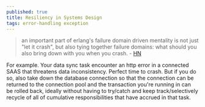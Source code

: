 ```yaml
---
published: true
title: Resiliency in Systems Design
tags: error-handling exception
---
```

> an important part of erlang's failure domain driven mentality is not just "let it crash", but also tying together failure domains: what should you also bring down with you when you crash. - [HN](https://news.ycombinator.com/item?id=27797182)

For example. Your data sync task encounter an http error in a connected SAAS that threatens data inconsistency. Perfect time to crash. But if you do so, also take down the database connection so that the connection can be returned to the connection pool and the transaction you're running in can be rolled back, ideally without having to try/catch and keep track/selectively recycle of all of cumulative responsibilities that have accrued in that task.